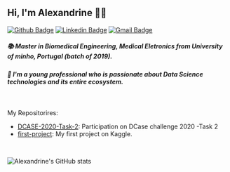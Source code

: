 ## Hi, I'm Alexandrine  :woman_technologist: 


[![Github Badge](https://img.shields.io/badge/-Github-000?style=flat-square&logo=Github&logoColor=white&link=https://github.com/nymalone)](https://github.com/AlexandrineRibeiro)
[![Linkedin Badge](https://img.shields.io/badge/-LinkedIn-blue?style=flat-square&logo=Linkedin&logoColor=white&link=https://www.linkedin.com/in/alexandrine-ribeiro/)](https://www.linkedin.com/in/alexandrine-ribeiro/)
[![Gmail Badge](https://img.shields.io/badge/-Gmail-c14438?style=flat-square&logo=Gmail&logoColor=white&link=mailto:alexandrine_ribeiro@hotmail.com)](mailto:alexandrine_ribeiro@hotmail.com)
 

##### :books: Master in Biomedical Engineering, Medical Eletronics from University of minho, Portugal (batch of 2019).
##### :pushpin: I'm a young professional who is passionate about Data Science technologies and its entire ecosystem.

&nbsp;


My Repositorires:
- [DCASE-2020-Task-2](https://github.com/AlexandrineRibeiro/DCASE-2020-Task-2): Participation on DCase challenge 2020 -Task 2
- [first-project](https://github.com/AlexandrineRibeiro/first-project): My first project on Kaggle.

&nbsp;

![Alexandrine's GitHub stats](https://github-readme-stats.vercel.app/api?username=AlexandrineRibeiro&show_icons=true)
<!--
![Alexandrine's GitHub stats](https://github-readme-stats-eight-theta.vercel.app/api/top-langs/?username=AlexandrineRibeiro&layput=compact&langs_count=5)
 


<!--
- :woman_technologist: **Fullstack** web developer. **Front-end** passionate.
- 💻 React.js, React Native, Node.js, Javascript, TypeScript and **more**.
- :books: Graduated by **Ironhack** :blue_heart: and currently studying at **Rocketseat** :purple_heart: 



---

### Hi there 👋

<!--
**AlexandrineRibeiro/AlexandrineRibeiro** is a ✨ _special_ ✨ repository because its `README.md` (this file) appears on your GitHub profile.

Here are some ideas to get you started:

- 🔭 I’m currently working on ...
- 🌱 I’m currently learning ...
- 👯 I’m looking to collaborate on ...
- 🤔 I’m looking for help with ...
- 💬 Ask me about ...
- 📫 How to reach me: ...
- 😄 Pronouns: ...
- ⚡ Fun fact: ...
-->
